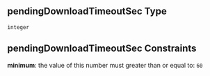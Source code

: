 ## pendingDownloadTimeoutSec Type

`integer`

## pendingDownloadTimeoutSec Constraints

**minimum**: the value of this number must greater than or equal to: `60`
